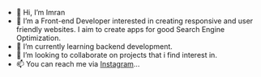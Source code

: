 - 👋 Hi, I’m Imran
- 👀 I’m a Front-end Developer interested in creating responsive and user friendly websites. I aim to create apps for good Search Engine Optimization.
- 🌱 I’m currently learning backend development.
- 💞️ I’m looking to collaborate on projects that i find interest in.
- 📫 You can reach me via 
<a href="https://www.instagram.com/shaba_imran/" title="">Instagram</a>...

<!---
shaba-imran/shaba-imran is a ✨ special ✨ repository because its `README.md` (this file) appears on your GitHub profile.
You can click the Preview link to take a look at your changes.
--->
